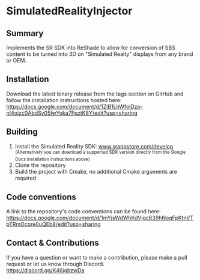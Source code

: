 # SimulatedRealityInjector

## Summary
Implements the SR SDK into ReShade to allow for conversion of SBS content to be turned into 3D on "Simulated Realty" displays from any brand or OEM.

## Installation
Download the latest binary release from the tags section on GitHub and follow the installation instructions hosted here: <br/>
https://docs.google.com/document/d/1ZlB1LhWfolDzp-nI4ojzc0AbdSv05lwYqka7FpztK8Y/edit?usp=sharing

## Building
1. Install the Simulated Reality SDK: www.srappstore.com/develop <br/><sup>(Alternatively you can download a supported SDK version directly from the Google Docs installation instructions above)<sup/>
2. Clone the repository
3. Build the project with Cmake, no additional Cmake arguments are required

## Code conventions
A link to the repository's code conventions can be found here: <br/>
https://docs.google.com/document/d/1mYjsWdWhKdVjgc639hNoqFpKtnVTbTRmOcpre0uQEb8/edit?usp=sharing

## Contact & Contributions
If you have a question or want to make a contribution, please make a pull request or let us know through Discord.<br/>
https://discord.gg/K46jgbzwDa
